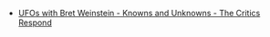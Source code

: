 - [UFOs with Bret Weinstein - Knowns and Unknowns - The Critics Respond](https://youtu.be/RuY2eKwE8e0)
